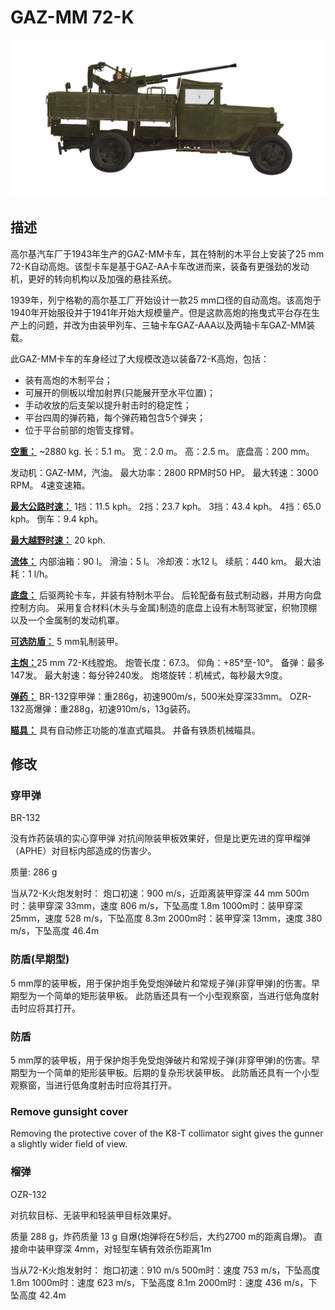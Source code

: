 # GAZ-MM 72-K

![_gaz-mm-72k](../images/_gaz-mm-72k.png)

## 描述

高尔基汽车厂于1943年生产的GAZ-MM卡车，其在特制的木平台上安装了25 mm 72-K自动高炮。该型卡车是基于GAZ-AA卡车改进而来，装备有更强劲的发动机，更好的转向机构以及加强的悬挂系统。

1939年，列宁格勒的高尔基工厂开始设计一款25 mm口径的自动高炮。该高炮于1940年开始服役并于1941年开始大规模量产。但是这款高炮的拖曳式平台存在生产上的问题，并改为由装甲列车、三轴卡车GAZ-AAA以及两轴卡车GAZ-MM装载。

此GAZ-MM卡车的车身经过了大规模改造以装备72-K高炮，包括：
- 装有高炮的木制平台；
- 可展开的侧板以增加射界(只能展开至水平位置)；
- 手动收放的后支架以提升射击时的稳定性；
- 平台四周的弹药箱，每个弹药箱包含5个弹夹；
- 位于平台前部的炮管支撑臂。

<b><u>空重：</u></b> ~2880 kg.
长：5.1 m。
宽：2.0 m。
高：2.5 m。
底盘高：200 mm。

发动机：GAZ-MM，汽油。
最大功率：2800 RPM时50 HP。
最大转速：3000 RPM。
4速变速箱。

<b><u>最大公路时速：</u></b>
1挡：11.5 kph。
2挡：23.7 kph。
3挡：43.4 kph。
4挡：65.0 kph。
倒车：9.4 kph。

<b><u>最大越野时速：</u></b> 20 kph.

<b><u>流体：</u></b>
内部油箱：90 l。
滑油：5 l。
冷却液：水12 l。
续航：440 km。
最大油耗：1 l/h。

<b><u>底盘：</u></b>
后驱两轮卡车，并装有特制木平台。
后轮配备有鼓式制动器，并用方向盘控制方向。
采用复合材料(木头与金属)制造的底盘上设有木制驾驶室，织物顶棚以及一个金属制的发动机罩。

<b><u>可选防盾：</u></b>
5 mm轧制装甲。

<b><u>主炮：</u></b>25 mm 72-K线膛炮。
炮管长度：67.3。
仰角：+85°至-10°。
备弹：最多147发。
最大射速：每分钟240发。
炮塔旋转：机械式，每秒最大9度。

<b><u>弹药：</u></b>
BR-132穿甲弹：重286g，初速900m/s，500米处穿深33mm。
OZR-132高爆弹：重288g，初速910m/s，13g装药。

<b><u>瞄具：</u></b>
具有自动修正功能的准直式瞄具。
并备有铁质机械瞄具。


## 修改


### 穿甲弹

BR-132

没有炸药装填的实心穿甲弹
对抗间隙装甲板效果好，但是比更先进的穿甲榴弹（APHE）对目标内部造成的伤害少。

质量: 286 g

当从72-K火炮发射时：
炮口初速：900 m/s，近距离装甲穿深 44 mm
500m时：装甲穿深 33mm，速度 806 m/s，下坠高度 1.8m
1000m时：装甲穿深 25mm，速度 528 m/s，下坠高度 8.3m
2000m时：装甲穿深 13mm，速度 380 m/s，下坠高度 46.4m

### 防盾(早期型)

5 mm厚的装甲板，用于保护炮手免受炮弹破片和常规子弹(非穿甲弹)的伤害。早期型为一个简单的矩形装甲板。
此防盾还具有一个小型观察窗，当进行低角度射击时应将其打开。


### 防盾

5 mm厚的装甲板，用于保护炮手免受炮弹破片和常规子弹(非穿甲弹)的伤害。早期型为一个简单的矩形装甲板。后期的复杂形状装甲板。
此防盾还具有一个小型观察窗，当进行低角度射击时应将其打开。


### Remove gunsight cover

Removing the protective cover of the K8-T collimator sight gives the gunner a slightly wider field of view.
﻿

### 榴弹

OZR-132

对抗软目标、无装甲和轻装甲目标效果好。

质量 288 g，炸药质量 13 g
自爆(炮弹将在5秒后，大约2700 m的距离自爆)。
直接命中装甲穿深 4mm，对轻型车辆有效杀伤距离1m

当从72-K火炮发射时：
炮口初速：910 m/s
500m时：速度 753 m/s，下坠高度 1.8m
1000m时：速度 623 m/s，下坠高度 8.1m
2000m时：速度 436 m/s，下坠高度 42.4m
